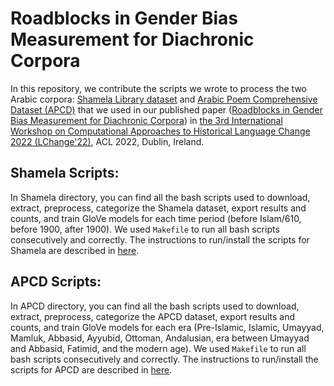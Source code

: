# Roadblocks in Gender Bias Measurement for Diachronic Corpora

In this repository, we contribute the scripts we wrote to process the two Arabic corpora: [Shamela Library dataset](https://shamela.ws/) and [Arabic Poem Comprehensive Dataset (APCD)](https://hci-lab.github.io/ArabicPoetry-1-Private/) that we used in our published paper ([Roadblocks in Gender Bias Measurement for Diachronic Corpora](https://lin-web.clarkson.edu/~jmatthew/LChange2022/)) in [the 3rd International Workshop on Computational Approaches to Historical Language Change 2022 (LChange'22)](https://languagechange.org/events/2022-acl-lchange/), ACL 2022, Dublin, Ireland.

## Shamela Scripts:

In Shamela directory, you can find all the bash scripts used to download, extract, preprocess, categorize the Shamela dataset, export results and counts, and train GloVe models for each time period (before Islam/610, before 1900, after 1900). We used `Makefile` to run all bash scripts consecutively and correctly. The instructions to run/install the scripts for Shamela are described in [here](https://github.com/Clarkson-Accountability-Transparency/gBiasRoadblocks/tree/main/Shamela). 

## APCD Scripts:

In APCD directory, you can find all the bash scripts used to download, extract, preprocess, categorize the APCD dataset, export results and counts, and train GloVe models for each era (Pre-Islamic, Islamic, Umayyad, Mamluk, Abbasid, Ayyubid, Ottoman, Andalusian, era between Umayyad and Abbasid, Fatimid, and the modern age). We used `Makefile` to run all bash scripts consecutively and correctly. The instructions to run/install the scripts for APCD are described in [here](https://github.com/Clarkson-Accountability-Transparency/gBiasRoadblocks/tree/main/APCD).
